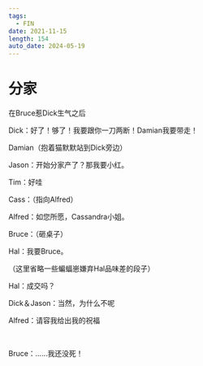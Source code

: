 ```yaml
---
tags:
  - FIN
date: 2021-11-15
length: 154
auto_date: 2024-05-19
---
```


# 分家

在Bruce惹Dick生气之后

Dick：好了！够了！我要跟你一刀两断！Damian我要带走！

Damian（抱着猫默默站到Dick旁边）

Jason：开始分家产了？那我要小红。

Tim：好哇

Cass：（指向Alfred）

Alfred：如您所愿，Cassandra小姐。

Bruce：（砸桌子）

Hal：我要Bruce。

（这里省略一些蝙蝠崽嫌弃Hal品味差的段子）

Hal：成交吗？

Dick＆Jason：当然，为什么不呢

Alfred：请容我给出我的祝福

<br>

Bruce：……我还没死！
